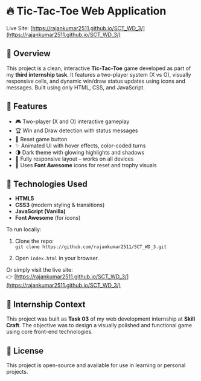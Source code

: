 # 🔥 Tic-Tac-Toe Web Application

Live Site: [https://rajankumar2511.github.io/SCT_WD_3/](https://rajankumar2511.github.io/SCT_WD_3/)

## 📌 Overview

This project is a clean, interactive **Tic-Tac-Toe** game developed as part of my **third internship task**. It features a two-player system (X vs O), visually responsive cells, and dynamic win/draw status updates using icons and messages. Built using only HTML, CSS, and JavaScript.

## 🧠 Features

- 🎮 Two-player (X and O) interactive gameplay  
- 🏆 Win and Draw detection with status messages  
- 🔁 Reset game button  
- ✨ Animated UI with hover effects, color-coded turns  
- 🌗 Dark theme with glowing highlights and shadows  
- 📱 Fully responsive layout – works on all devices  
- 🎨 Uses **Font Awesome** icons for reset and trophy visuals

## 📂 Technologies Used

- **HTML5**
- **CSS3** (modern styling & transitions)
- **JavaScript (Vanilla)**
- **Font Awesome** (for icons)

To run locally:

1. Clone the repo:  
   `git clone https://github.com/rajankumar2511/SCT_WD_3.git`

2. Open `index.html` in your browser.

Or simply visit the live site:  
👉 [https://rajankumar2511.github.io/SCT_WD_3/](https://rajankumar2511.github.io/SCT_WD_3/)

## 📌 Internship Context

This project was built as **Task 03** of my web development internship at **Skill Craft**. The objective was to design a visually polished and functional game using core front-end technologies.

## 📃 License

This project is open-source and available for use in learning or personal projects.
